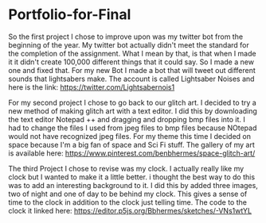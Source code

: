 # Portfolio-for-Final
So the first project I chose to improve upon was my twitter bot from the beginning of the year. My twitter bot actually didn't meet the standard for the completion of the assignment. What I mean by that, is that when I made it it didn't create 100,000 different things that it could say. So I made a new one and fixed that. For my new Bot I made a bot that will tweet out different sounds that lightsabers make. The account is called Lightsaber Noises and here is the link:
https://twitter.com/Lightsabernois1

For my second project I chose to go back to our glitch art. I decided to try a new method of making glitch art with a text editor. I did this by downloading the text editor Notepad ++ and dragging and dropping bmp files into it. I had to change the files I used from jpeg files to bmp files because NOtepad would not have recognized jpeg files. For my theme this time I decided on space because I'm a big fan of space and Sci Fi stuff.
The gallery of my art is available here:
https://www.pinterest.com/benbhermes/space-glitch-art/

The third Project I chose to revise was my clock. I actually really like my clock but I wanted to make it a little better. i thought the best way to do this was to add an interesting background to it. I did this by added three images, two of night and one of day to be behind my clock. This gives a sense of time to the clock in addition to the clock just telling time. The code to the clock it linked here:
https://editor.p5js.org/Bbhermes/sketches/-VNs1wtYL

